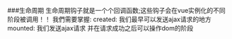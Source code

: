 ###生命周期
    生命周期钩子就是一个个回调函数;这些钩子会在vue实例化的不同阶段被调用！！
    我們需要掌握:
        created: 我们最早可以发送ajax请求的地方
        mounted: 我们发送ajax请求 并在请求成功之后可以操作dom的阶段